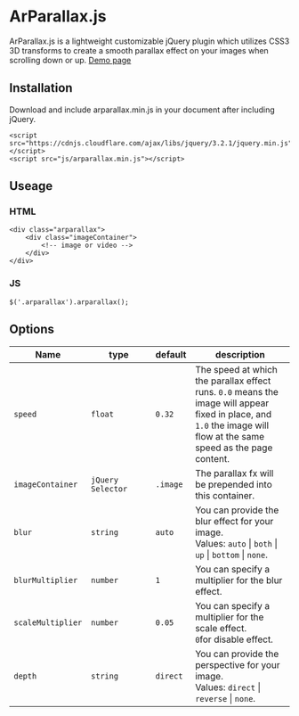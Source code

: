 # ArParallax.js
ArParallax.js is a lightweight customizable jQuery plugin which utilizes CSS3 3D transforms to create a smooth parallax	effect on your images when scrolling down or up. [Demo page](https://rodzyk.github.io/arparallax.js/)

## Installation
Download and include arparallax.min.js in your document after including jQuery.
```
<script src="https://cdnjs.cloudflare.com/ajax/libs/jquery/3.2.1/jquery.min.js"></script>
<script src="js/arparallax.min.js"></script>
```

## Useage

### HTML
```
<div class="arparallax">
	<div class="imageContainer">
		<!-- image or video -->
	</div>
</div>
```

### JS

```
$('.arparallax').arparallax();
```

## Options

<table class="table table-bordered table-striped">
<thead>
    <tr>
<th style="width: 100px;">Name</th>
<th style="width: 100px;">type</th>
<th style="width: 50px;">default</th>
<th>description</th>
</tr>
</thead>
<tbody>
				<tr>
					<td>
						<code>speed</code>
					</td>
					<td>
						<code>float</code>
					</td>
					<td>
						<code>0.32</code>
					</td>
					<td>The speed at which the parallax effect runs.
						<code>0.0</code> means the image will appear fixed in place, and
						<code>1.0</code> the image will flow at the same speed as the page content.</td>
				</tr>
				<tr>
					<td>
						<code>imageContainer</code>
					</td>
					<td>
						<code>jQuery Selector</code>
					</td>
					<td>
						<code>.image</code>
					</td>
					<td>The parallax fx will be prepended into this container.</td>
				</tr>
				<tr>
					<td>
						<code>blur</code>
					</td>
					<td>
						<code>string</code>
					</td>
					<td>
						<code>auto</code>
					</td>
					<td>You can provide the blur effect for your image.
						<br>Values:
						<code>auto</code> |
						<code>both</code> |
						<code>up</code> |
						<code>bottom</code> |
						<code>none</code>.</td>
				</tr>
<tr>
					<td>
						<code>blurMultiplier</code>
					</td>
					<td>
						<code>number</code>
					</td>
					<td>
						<code>1</code>
					</td>
					<td>You can specify a multiplier for the blur effect.</td>
				</tr>
<tr>
					<td>
						<code>scaleMultiplier</code>
					</td>
					<td>
						<code>number</code>
					</td>
					<td>
						<code>0.05</code>
					</td>
					<td>You can specify a multiplier for the scale effect.
						<br>
						<code>0</code>for disable effect.</td>
				</tr>
<tr>
					<td>
						<code>depth</code>
					</td>
					<td>
						<code>string</code>
					</td>
					<td>
						<code>direct</code>
					</td>
					<td>You can provide the perspective for your image.
						<br>Values:
						<code>direct</code> |
						<code>reverse</code> |
						<code>none</code>.
					</td>
</tr>
</tbody>
		
</table>
